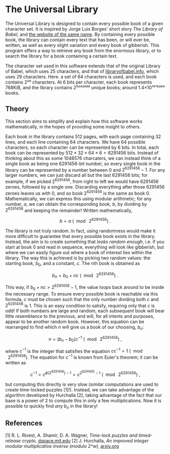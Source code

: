 # The Universal Library

The Universal Library is designed to contain every possible book of a given character set. It is inspired by Jorge Luis Borges' short story _The Library of Babel_, and [the website of the same name](libraryofbabel.info). By containing every possible book, the library can contain every text that has been, or will ever be, written, as well as every slight variation and every book of gibberish. This program offers a way to retrieve any book from the enormous library, or to search the library for a book containing a certain text.

The character set used in this software extends that of the original Library of Babel, which uses 25 characters, and that of [libraryofbabel.info](libraryofbabel.info), which uses 29 characters. Here. a set of 64 characters is used, and each book contains 2²⁰ characters. At 6 bits per character, each book represents 768KiB, and the library contains 2⁵²⁴²⁸⁸⁰ unique books; around 1.4×10¹⁵⁷⁸²⁶⁴ books.

## Theory

This section aims to simplify and explain how this software works mathematically, in the hopes of providing some insight to others.

Each book in the library contains 512 pages, with each page containing 32 lines, and each line containing 64 characters. We have 64 possible characters, so each character can be represented by 6 bits. In total, each book can be represented by $512\times 32\times 64\times 6 = 6291456$ bits. Instead of thinking about this as some 1048576 charcaters, we can instead think of a single book as being one 6291456-bit number, so every single book in the library can be represented by a number between $0$ and $2^6291456 - 1$. For any larger numbers, we can just discard all but the last 6291456 bits; for example, if we picked $2^6291456$, from right to left we would have 6291456 zeroes, followed by a single one. Discarding everything after those 6291456 zeroes leaves us with 0, and so book $2^6291456$ is the same as book $0$. Mathematically, we can express this using modular arithmetic; for any number, $a$, we can obtain the corresponding book, $b$, by dividing by $2^6291456$ and keeping the remainder! Written mathematically, 

```math
b = a\ \left(\mod\ 2^6291456\right)\ .
```

The library is not truly random. In fact, using randomness would make it more difficult to guarantee that every possible book exists in the library. Instead, the aim is to create something that _looks random enough_, i.e. if you start at book 0 and read in sequence, everything will look like gibberish, but where we can easily figure out where a book of interest lies within the library. The way this is achieved is by picking two random values: the starting book, $b_0$, and a constant, $c$. The nth book is obtained as

```math
b_n = b_0 + nc\ \left(\mod\ 2^6291456\right)\ .
```

This way, if $b_0 + nc > 2^6291456 - 1$, the value loops back around to be inside the necessary range. To ensure every possible book is reachable via this formula, $c$ must be chosen such that the only number dividing both $c$ and $2^6291456$ is 1. This is an easy condition to satisfy, requiring only that $c$ is odd! If both numbers are large and random, each subsequent book will bear little resemblance to the previous, and will, for all intents and purposes, appear to be another random book. However, this equation can be rearranged to find which $n$ will give us a book of our choosing, $b_n$:

```math
n = \left( b_n - b_0 \right)c^{-1} \ \left(\mod\ 2^6291456\right)\ ,
```

where $c^{-1}$ is the integer that satisfies the equation $cc^{-1} = 1 \ \left(\mod\ 2^6291456\right)$. The equation for $c^{-1}$ is known from Euler's theorem; it can be written as

```math
c^{-1} = c^{\phi\left( 2^6291456 \right)-1} = c^{2^6291455 - 1} \ \left(\mod\ 2^6291456\right)\ ,
```

but computing this directly is very slow (similar computations are used to create time-locked puzzles [1]!). Instead, we can take advantage of the algorithm developed by Hurchalla [2], taking advantage of the fact that our base is a power of 2 to compute this in only a few multiplications. Now it is possible to quickly find _any_ $b_n$ in the library!

## References

[1] R. L. Rivest, A. Shamir, D. A. Wagner, _Time-lock puzzles and timed-release crypto_, [dspace.mit.edu](https://dspace.mit.edu/bitstream/handle/1721.1/149822/MIT-LCS-TR-684.pdf)
[2] J. Hurchalla, _An improved integer modular multiplicative inverse (modulo 2^w)_, [arxiv.org](https://arxiv.org/abs/2204.04342)
